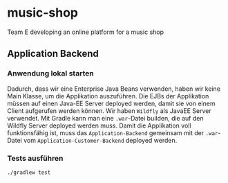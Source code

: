 # music-shop
Team E
developing an online platform for a music shop

## Application Backend

### Anwendung lokal starten

Dadurch, dass wir eine Enterprise Java Beans verwenden, haben wir keine Main Klasse, 
um die Applikation auszuführen. Die EJBs der Applikation müssen auf einen Java-EE Server
deployed werden, damit sie von einem Client aufgerufen werden können. Wir haben `Wildfly` als JavaEE
Server verwendet. Mit Gradle kann man eine `.war`-Datei builden, die auf den Wildfly Server deployed 
werden muss. Damit die Applikation voll funktionsfähig ist, muss das `Application-Backend` gemeinsam mit
der `.war`-Datei vom `Application-Customer-Backend` deployed werden.

### Tests ausführen

`./gradlew test`


